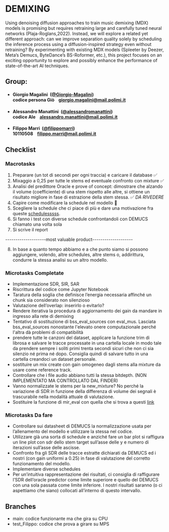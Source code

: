 # DEMIXING

Using denoising diffusion approaches to train music demixing (MDX) models is promising but requires retraining large and carefully tuned neural networks (Plaja-Roglans,2022). Instead, we will explore a related yet different approach: can we improve separation quality solely by scheduling the inference process using a diffusion-inspired strategy even without retraining? By experimenting with existing MDX models (Spleeter by Deezer, Meta’s Demucs, ByteDance’s BS-Roformer, etc.), this project focuses on an exciting opportunity to explore and possibly enhance the performance of state-of-the-art AI techniques.

## Group:

- ####  Giorgio Magalini &nbsp;([@Giorgio-Magalini](https://github.com/Giorgio-Magalini))<br> codice persona Giò &nbsp;&nbsp; giorgio.magalini@mail.polimi.it

- ####  Alessandro Manattini &nbsp;([@alessandromanattini](https://github.com/alessandromanattini))<br> codice Ale &nbsp;&nbsp; alessandro.manattini@mail.polimi.it

- ####  Filippo Marri &nbsp;([@filippomarri](https://github.com/filippomarri))<br> 10110508 &nbsp;&nbsp; filippo.marri@mail.polimi.it

## Checklist

### Macrotasks
1.	Preparare (un tot di secondi per ogni traccia) e caricare il database ✅
2.	Mixaggio a 0,25 per tutte le stems ed eventuale confronto con mixture ✅
3.	Analisi del predittore Oracle e prove of concept: dimostrare che alzando il volume (coefficiente) di una stem rispetto alle altre, si ottiene un risultato migliore in fase di estrazione della stem stessa. ✅ *DA RIVEDERE*
4.	Capire come modificare la schedule nel modello 🔄
5.	Scegliere la schedule che ci piace di più e dare una motivazione fra queste [schedulesssss](https://arxiv.org/pdf/2206.00364).
6.	Si fanno i test con diverse schedule confrontandoli con DEMUCS chiamato una volta sola
7.	Si scrive il report

--------------------most valuable product--------------------

8.	In base a quanto tempo abbiamo e a che punto siamo si possono aggiungere, volendo, altre schedules, altre stems o, addirittura, condurre la stessa analisi su un altro modello.

### Microtasks Completate
- Implementazione ⁠SDR, SIR, SAR
- Riscrittura del codice come Jupyter Notebook
- ⁠Taratura della soglia che definisce l’energia necessaria affinché un chunk sia considerato non silenzioso
- ⁠Valutazione dell’overlap: inserirlo o evitarlo?
- ⁠Rendere iterativa la procedura di aggiornamento dei gain da mandare in ingresso alla rete di demixing
- Tentativo di sostituzione di bss_eval_sources con eval_mus. Lasciata bss_eval_sources nonostante l'elevato onere computazionale perché l'altra dà problemi di compatibilità
- prendere tutte le canzoni del dataset, applicare la funzione trim di librosa e salvare le tracce processate in una cartella locale in modo tale da prendere sempre i soliti primi trenta secondi sicuri che non ci sia silenzio né prima né dopo. Consiglia quindi di salvare tutto in una cartella creandoci un dataset personale.
- sostituire un mix create con gain omogeneo dagli stems alla mixture da usare come reference track.
- Controllare che i file audio abbiano tutti la stessa bitdepth. (NON IMPLEMENTATO MA CONTROLLATO DAL FINDER)
- Vanno normalizzate le stems per la new_mixture? No perché la variazione di SDR in funzione della differenza di volume dei segnali è trascurabile nella modalità attuale di valutazione.
- Sostituire la funzione di mir_eval con quella che si trova a questi [link](https://lightning.ai/docs/torchmetrics/stable/audio/scale_invariant_signal_distortion_ratio.html)

### Microtasks Da fare
- Controllare sui datasheet di DEMUCS la normalizzazione usata per l’allenamento del modello e utilizzare la stessa nel codice.
- Utilizzare già una sorta di schedule e anziché fare un bar plot si raffigura un line plot con sdr dello stem target sull’asse delle y e numero di iterazioni sull’asse delle ascisse.
- Confronto fra gli SDR delle tracce estratte dichiarati da DEMUCS ed i nostri (con gain uniformi a 0.25) in fase di valutazione del corretto funzionamento del modello.
- Implementare diverse schedules
- Per un’intuitiva rappresentazione dei risultati, ci consiglia di raffigurare l’SDR dell’oracle predictor come limite superiore e quello del DEMUCS con una sola passata come limite inferiore. I nostri risultati saranno (o ci aspettiamo che siano) collocati all’interno di questo intervallo.

## Branches
- main: codice funzionante ma che gira su CPU
- test_Filippo: codice che prova a girare su MPS


